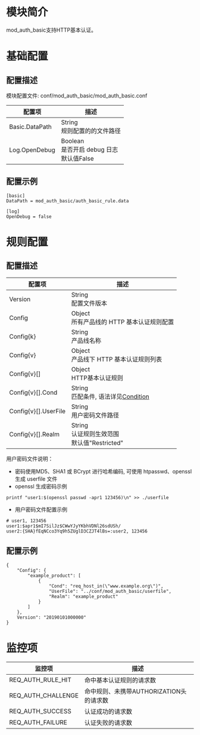 # 模块简介 

mod_auth_basic支持HTTP基本认证。

# 基础配置
## 配置描述
模块配置文件: conf/mod_auth_basic/mod_auth_basic.conf

| 配置项              | 描述                                        |
| ------------------- | ------------------------------------------- |
| Basic.DataPath      | String<br>规则配置的的文件路径 |
| Log.OpenDebug       | Boolean<br>是否开启 debug 日志<br>默认值False |

## 配置示例

```
[basic]
DataPath = mod_auth_basic/auth_basic_rule.data

[log]
OpenDebug = false
```

# 规则配置
## 配置描述
| 配置项                | 描述                                        |
| ---------------------| ------------------------------------------- |
| Version | String<br>配置文件版本 |
| Config | Object<br>所有产品线的 HTTP 基本认证规则配置 |
| Config{k} | String<br>产品线名称|
| Config{v} | Object<br> 产品线下 HTTP 基本认证规则列表 |
| Config{v}[] | Object<br> HTTP基本认证规则 |
| Config{v}[].Cond | String<br>匹配条件, 语法详见[Condition](../../condition/condition_grammar.md) |
| Config{v}[].UserFile | String<br>用户密码文件路径 |
| Config{v}[].Realm | String<br>认证规则生效范围<br>默认值"Restricted" |

用户密码文件说明：
* 密码使用MD5、SHA1 或 BCrypt 进行哈希编码, 可使用 htpasswd、openssl 生成 userfile 文件
* openssl 生成密码示例
```
printf "user1:$(openssl passwd -apr1 123456)\n" >> ./userfile
```
* 用户密码文件配置示例
```  
# user1, 123456
user1:$apr1$mI7SilJz$CWwYJyYKbhVDNl26sdUSh/
user2:{SHA}fEqNCco3Yq9h5ZUglD3CZJT4lBs=:user2, 123456
```

## 配置示例
```
{
    "Config": {
        "example_product": [
            {
                "Cond": "req_host_in(\"www.example.org\")",
                "UserFile": "../conf/mod_auth_basic/userfile",
                "Realm": "example_product"
            }
        ]
    },
    Version": "20190101000000"
}
```

# 监控项

| 监控项                   | 描述                                |
| ----------------------- | ---------------------------------- |
| REQ_AUTH_RULE_HIT       | 命中基本认证规则的请求数               |
| REQ_AUTH_CHALLENGE      | 命中规则、未携带AUTHORIZATION头的请求数 |
| REQ_AUTH_SUCCESS        | 认证成功的请求数                      |
| REQ_AUTH_FAILURE        | 认证失败的请求数                      |

